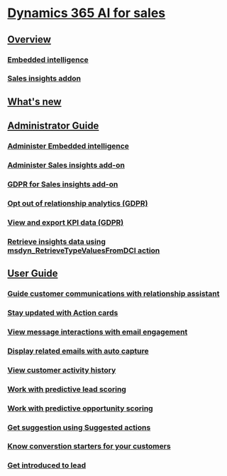 # [Dynamics 365 AI for sales](help-hub.md)
## [Overview](overview.md)
### [Embedded intelligence](../sales/embedded-intelligence.md)
### [Sales insights addon](../sales/sales-insights-addon.md)
## [What's new](whats-new.md)
## [Administrator Guide](../sales/admin-guide.md)
### [Administer Embedded intelligence](../sales/configure-enable-embedded-intelligence.md)
### [Administer Sales insights add-on](../sales/configure-enable-sales-insights-addon.md)
### [GDPR for Sales insights add-on](../sales/embedded-intelligence-gdpr.md)
### [Opt out of relationship analytics (GDPR)](../sales/optout-relationship-analytics-gdpr.md)
### [View and export KPI data (GDPR)](../sales/view-export-KPI-data-gdpr.md)
### [Retrieve insights data using msdyn_RetrieveTypeValuesFromDCI action](../sales/retrieve-insights-data-msdyn-RetrieveTypeValuesFromDCI.md)
## [User Guide](../sales/user-guide.md)
### [Guide customer communications with relationship assistant](../sales/relationship-assistant.md)
### [Stay updated with Action cards](../sales/action-cards-reference.md)
### [View message interactions with email engagement](../sales/email-engagement.md)
### [Display related emails with auto capture](../sales/auto-capture.md)
### [View customer activity history](../sales/relationship-analytics.md)
### [Work with predictive lead scoring](../sales/work-predictive-lead-scoring.md)
### [Work with predictive opportunity scoring](../sales/work-predictive-opportunity-scoring.md)
### [Get suggestion using Suggested actions](../sales/notes-analysis.md)
### [Know converstion starters for your customers](../sales/talking-points.md)
### [Get introduced to lead](../sales/who-knows-whom.md)